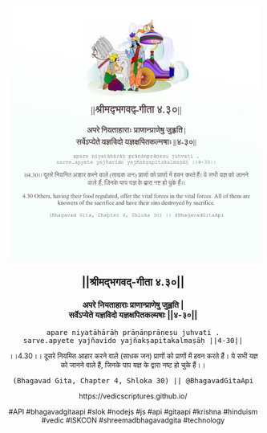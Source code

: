 <img src="../../asset/BG_4_30.png"/>
<center><h2>||श्रीमद्‍भगवद्‍-गीता ४.३०||</h2>
<h3>अपरे नियताहाराः प्राणान्प्राणेषु जुह्वति |<br/>सर्वेऽप्येते यज्ञविदो यज्ञक्षपितकल्मषाः ||४-३०||</h3>
<pre>apare niyatāhārāḥ prāṇānprāṇeṣu juhvati .<br/>sarve.apyete yajñavido yajñakṣapitakalmaṣāḥ ||4-30||</pre>
<p>।।4.30।। दूसरे नियमित आहार करने वाले (साधक जन) प्राणों को प्राणों में हवन करते हैं। ये सभी यज्ञ को जानने वाले हैं, जिनके पाप यज्ञ के द्वारा नष्ट हो चुके हैं।।</p>
<pre>(Bhagavad Gita, Chapter 4, Shloka 30) || @BhagavadGitaApi</pre><p>https://vedicscriptures.github.io/</p><p>#API #bhagavadgitaapi #slok #nodejs #js #api #gitaapi #krishna #hinduism #vedic #ISKCON #shreemadbhagavadgita #technology</p></center>